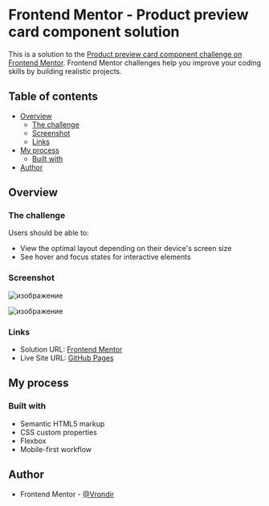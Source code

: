 # Frontend Mentor - Product preview card component solution

This is a solution to the [Product preview card component challenge on Frontend Mentor](https://www.frontendmentor.io/challenges/product-preview-card-component-GO7UmttRfa). Frontend Mentor challenges help you improve your coding skills by building realistic projects. 

## Table of contents

- [Overview](#overview)
  - [The challenge](#the-challenge)
  - [Screenshot](#screenshot)
  - [Links](#links)
- [My process](#my-process)
  - [Built with](#built-with)
- [Author](#author)

## Overview

### The challenge

Users should be able to:

- View the optimal layout depending on their device's screen size
- See hover and focus states for interactive elements

### Screenshot

![изображение](https://github.com/Vrondir/product-preview-card-component/assets/7314229/03773144-8bf4-4363-8b68-efb4a76cb069)

![изображение](https://github.com/Vrondir/product-preview-card-component/assets/7314229/6fd17a0c-9795-4c22-aab5-173f1eca837a)

### Links

- Solution URL: [Frontend Mentor](https://www.frontendmentor.io/solutions/product-preview-card-component-with-flexbox-and-media-queries-XEV-fMH3K1)
- Live Site URL: [GitHub Pages](https://vrondir.github.io/product-preview-card-component/)

## My process

### Built with

- Semantic HTML5 markup
- CSS custom properties
- Flexbox
- Mobile-first workflow

## Author

- Frontend Mentor - [@Vrondir](https://www.frontendmentor.io/profile/Vrondir)
